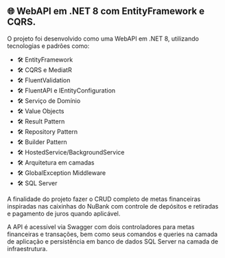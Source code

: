 ## 🌐 WebAPI em .NET 8 com EntityFramework e CQRS.

O projeto foi desenvolvido como uma WebAPI em .NET 8, utilizando tecnologias e padrões como:

- 🛠️ EntityFramework
- 🛠️ CQRS e MediatR
- 🛠️ FluentValidation
- 🛠️ FluentAPI e IEntityConfiguration
- 🛠️ Serviço de Domínio
- 🛠️ Value Objects
- 🛠️ Result Pattern
- 🛠️ Repository Pattern
- 🛠️ Builder Pattern
- 🛠️ HostedService/BackgroundService
- 🛠️ Arquitetura em camadas
- 🛠️ GlobalException Middleware
- 🛠️ SQL Server

A finalidade do projeto fazer o CRUD completo de metas financeiras inspiradas nas caixinhas do NuBank com controle de depósitos e retiradas e pagamento de juros quando aplicável.

A API é acessível via Swagger com dois controladores para metas financeiras e transações, bem como seus comandos e queries na camada de aplicação e persistência em banco de dados SQL Server na camada de infraestrutura.
